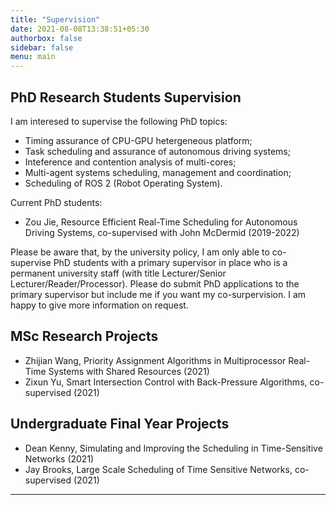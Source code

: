 ```yaml
---
title: "Supervision"
date: 2021-08-08T13:38:51+05:30
authorbox: false
sidebar: false
menu: main
---
```


## PhD Research Students Supervision
I am interesed to supervise the following PhD topics:

* Timing assurance of CPU-GPU hetergeneous platform;
* Task scheduling and assurance of autonomous driving systems;
* Inteference and contention analysis of multi-cores;
* Multi-agent systems scheduling, management and coordination;
* Scheduling of ROS 2 (Robot Operating System).

Current PhD students:

* Zou Jie, Resource Efficient Real-Time Scheduling for Autonomous Driving Systems, co-supervised with John McDermid (2019-2022)

Please be aware that, by the university policy, I am only able to co-supervise PhD students with a primary supervisor in place who is a permanent university staff (with title Lecturer/Senior Lecturer/Reader/Processor). Please do submit PhD applications to the primary supervisor but include me if you want my co-surpervision. I am happy to give more information on request.

## MSc Research Projects

* Zhijian Wang, Priority Assignment Algorithms in Multiprocessor Real-Time Systems with Shared Resources (2021)
* Zixun Yu, Smart Intersection Control with Back-Pressure Algorithms, co-supervised (2021)

## Undergraduate Final Year Projects

* Dean Kenny, Simulating and Improving the Scheduling in Time-Sensitive Networks (2021)
* Jay Brooks, Large Scale Scheduling of Time Sensitive Networks, co-supervised (2021)

***
